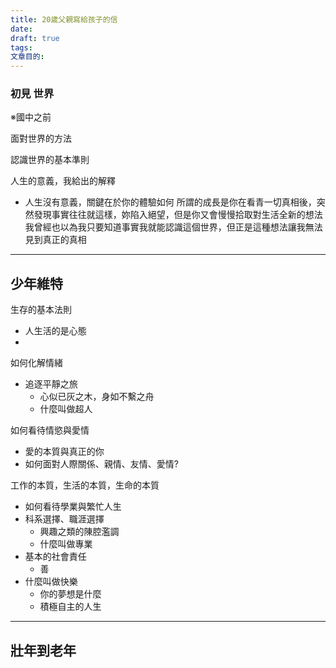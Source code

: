 ```yaml
---
title: 20歲父親寫給孩子的信
date: 
draft: true
tags: 
文章目的:
---
```

### 初見 世界
※國中之前

面對世界的方法

認識世界的基本準則

人生的意義，我給出的解釋
- 人生沒有意義，關鍵在於你的體驗如何
所謂的成長是你在看青一切真相後，突然發現事實往往就這樣，妳陷入絕望，但是你又會慢慢拾取對生活全新的想法
我曾經也以為我只要知道事實我就能認識這個世界，但正是這種想法讓我無法見到真正的真相

---

## 少年維特

生存的基本法則
- 人生活的是心態
- 

如何化解情緒
- 追逐平靜之旅
	- 心似已灰之木，身如不繫之舟
	- 什麼叫做超人

如何看待情慾與愛情
- 愛的本質與真正的你
- 如何面對人際關係、親情、友情、愛情?

工作的本質，生活的本質，生命的本質
- 如何看待學業與繁忙人生
- 科系選擇、職涯選擇
	- 興趣之類的陳腔濫調
	- 什麼叫做專業
- 基本的社會責任
	- 善
- 什麼叫做快樂
	- 你的夢想是什麼
	- 積極自主的人生

---

## 壯年到老年